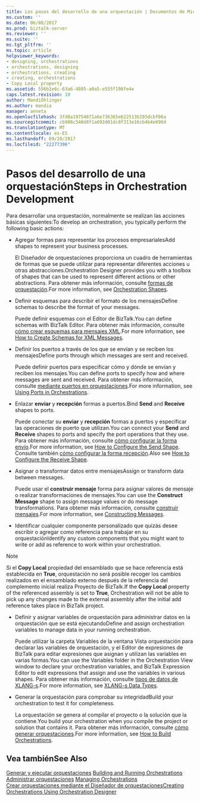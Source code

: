 ```yaml
---
title: Los pasos del desarrollo de una orquestación | Documentos de Microsoft
ms.custom: ''
ms.date: 06/08/2017
ms.prod: biztalk-server
ms.reviewer: ''
ms.suite: ''
ms.tgt_pltfrm: ''
ms.topic: article
helpviewer_keywords:
- designing, orchestrations
- orchestrations, designing
- orchestrations, creating
- creating, orchestrations
- Copy Local property
ms.assetid: 556b1e6c-63a6-4805-a0a5-e555f198fe4e
caps.latest.revision: 10
author: MandiOhlinger
ms.author: mandia
manager: anneta
ms.openlocfilehash: 3fd0a19754871a6e736365e622513b193dcbf06a
ms.sourcegitcommit: cb908c540d8f1a692d01dc8f313e16cb4b4e696d
ms.translationtype: MT
ms.contentlocale: es-ES
ms.lasthandoff: 09/20/2017
ms.locfileid: "22277396"
---
```

# <a name="steps-in-orchestration-development"></a><span data-ttu-id="627c6-102">Pasos del desarrollo de una orquestación</span><span class="sxs-lookup"><span data-stu-id="627c6-102">Steps in Orchestration Development</span></span>
<span data-ttu-id="627c6-103">Para desarrollar una orquestación, normalmente se realizan las acciones básicas siguientes:</span><span class="sxs-lookup"><span data-stu-id="627c6-103">To develop an orchestration, you typically perform the following basic actions:</span></span>  
  
-   <span data-ttu-id="627c6-104">Agregar formas para representar los procesos empresariales</span><span class="sxs-lookup"><span data-stu-id="627c6-104">Add shapes to represent your business processes.</span></span>  
  
     <span data-ttu-id="627c6-105">El Diseñador de orquestaciones proporciona un cuadro de herramientas de formas que se puede utilizar para representar diferentes acciones u otras abstracciones.</span><span class="sxs-lookup"><span data-stu-id="627c6-105">Orchestration Designer provides you with a toolbox of shapes that can be used to represent different actions or other abstractions.</span></span> <span data-ttu-id="627c6-106">Para obtener más información, consulte [formas de orquestación](../core/orchestration-shapes.md).</span><span class="sxs-lookup"><span data-stu-id="627c6-106">For more information, see [Orchestration Shapes](../core/orchestration-shapes.md).</span></span>  
  
-   <span data-ttu-id="627c6-107">Definir esquemas para describir el formato de los mensajes</span><span class="sxs-lookup"><span data-stu-id="627c6-107">Define schemas to describe the format of your messages.</span></span>  
  
     <span data-ttu-id="627c6-108">Puede definir esquemas con el Editor de BizTalk.</span><span class="sxs-lookup"><span data-stu-id="627c6-108">You can define schemas with BizTalk Editor.</span></span> <span data-ttu-id="627c6-109">Para obtener más información, consulte [cómo crear esquemas para mensajes XML](../core/how-to-create-schemas-for-xml-messages.md).</span><span class="sxs-lookup"><span data-stu-id="627c6-109">For more information, see [How to Create Schemas for XML Messages](../core/how-to-create-schemas-for-xml-messages.md).</span></span>  
  
-   <span data-ttu-id="627c6-110">Definir los puertos a través de los que se envían y se reciben los mensajes</span><span class="sxs-lookup"><span data-stu-id="627c6-110">Define ports through which messages are sent and received.</span></span>  
  
     <span data-ttu-id="627c6-111">Puede definir puertos para especificar cómo y dónde se envían y reciben los mensajes.</span><span class="sxs-lookup"><span data-stu-id="627c6-111">You can define ports to specify how and where messages are sent and received.</span></span> <span data-ttu-id="627c6-112">Para obtener más información, consulte [mediante puertos en orquestaciones](../core/using-ports-in-orchestrations.md).</span><span class="sxs-lookup"><span data-stu-id="627c6-112">For more information, see [Using Ports in Orchestrations](../core/using-ports-in-orchestrations.md).</span></span>  
  
-   <span data-ttu-id="627c6-113">Enlazar **enviar** y **recepción** formas a puertos.</span><span class="sxs-lookup"><span data-stu-id="627c6-113">Bind **Send** and **Receive** shapes to ports.</span></span>  
  
     <span data-ttu-id="627c6-114">Puede conectar su **enviar** y **recepción** formas a puertos y especificar las operaciones de puerto que utilizan.</span><span class="sxs-lookup"><span data-stu-id="627c6-114">You can connect your **Send** and **Receive** shapes to ports and specify the port operations that they use.</span></span> <span data-ttu-id="627c6-115">Para obtener más información, consulte [cómo configurar la forma envío](../core/how-to-configure-the-send-shape.md).</span><span class="sxs-lookup"><span data-stu-id="627c6-115">For more information, see [How to Configure the Send Shape](../core/how-to-configure-the-send-shape.md).</span></span> <span data-ttu-id="627c6-116">Consulte también [cómo configurar la forma recepción](../core/how-to-configure-the-receive-shape.md).</span><span class="sxs-lookup"><span data-stu-id="627c6-116">Also see [How to Configure the Receive Shape](../core/how-to-configure-the-receive-shape.md).</span></span>  
  
-   <span data-ttu-id="627c6-117">Asignar o transformar datos entre mensajes</span><span class="sxs-lookup"><span data-stu-id="627c6-117">Assign or transform data between messages.</span></span>  
  
     <span data-ttu-id="627c6-118">Puede usar el **construir mensaje** forma para asignar valores de mensaje o realizar transformaciones de mensajes.</span><span class="sxs-lookup"><span data-stu-id="627c6-118">You can use the **Construct Message** shape to assign message values or do message transformations.</span></span> <span data-ttu-id="627c6-119">Para obtener más información, consulte [construir mensajes](../core/constructing-messages.md).</span><span class="sxs-lookup"><span data-stu-id="627c6-119">For more information, see [Constructing Messages](../core/constructing-messages.md).</span></span>  
  
-   <span data-ttu-id="627c6-120">Identificar cualquier componente personalizado que quizás desee escribir o agregar como referencia para trabajar en su orquestación</span><span class="sxs-lookup"><span data-stu-id="627c6-120">Identify any custom components that you might want to write or add as reference to work within your orchestration.</span></span>  
  
> [!NOTE]
>  <span data-ttu-id="627c6-121">Si el **Copy Local** propiedad del ensamblado que se hace referencia está establecida en **True**, orquestación no será posible recoger los cambios realizados en el ensamblado externo después de la referencia del complemento inicial realiza Proyecto de BizTalk.</span><span class="sxs-lookup"><span data-stu-id="627c6-121">If the **Copy Local** property of the referenced assembly is set to **True**, Orchestration will not be able to pick up any changes made to the external assembly after the initial add reference takes place in BizTalk project.</span></span>  
  
-   <span data-ttu-id="627c6-122">Definir y asignar variables de orquestación para administrar datos en la orquestación que se está ejecutando</span><span class="sxs-lookup"><span data-stu-id="627c6-122">Define and assign orchestration variables to manage data in your running orchestration.</span></span>  
  
     <span data-ttu-id="627c6-123">Puede utilizar la carpeta Variables de la ventana Vista orquestación para declarar las variables de orquestación, y el Editor de expresiones de BizTalk para editar expresiones que asignan y utilizan las variables en varias formas.</span><span class="sxs-lookup"><span data-stu-id="627c6-123">You can use the Variables folder in the Orchestration View window to declare your orchestration variables, and BizTalk Expression Editor to edit expressions that assign and use the variables in various shapes.</span></span> <span data-ttu-id="627c6-124">Para obtener más información, consulte [tipos de datos de XLANG-s](../core/xlang-s-data-types.md).</span><span class="sxs-lookup"><span data-stu-id="627c6-124">For more information, see [XLANG-s Data Types](../core/xlang-s-data-types.md).</span></span>  
  
-   <span data-ttu-id="627c6-125">Generar la orquestación para comprobar su integridad</span><span class="sxs-lookup"><span data-stu-id="627c6-125">Build your orchestration to test it for completeness.</span></span>  
  
     <span data-ttu-id="627c6-126">La orquestación se genera al compilar el proyecto o la solución que la contiene.</span><span class="sxs-lookup"><span data-stu-id="627c6-126">You build your orchestration when you compile the project or solution that contains it.</span></span> <span data-ttu-id="627c6-127">Para obtener más información, consulte [cómo generar orquestaciones](../core/how-to-build-orchestrations.md).</span><span class="sxs-lookup"><span data-stu-id="627c6-127">For more information, see [How to Build Orchestrations](../core/how-to-build-orchestrations.md).</span></span>  
  
## <a name="see-also"></a><span data-ttu-id="627c6-128">Vea también</span><span class="sxs-lookup"><span data-stu-id="627c6-128">See Also</span></span>  
 <span data-ttu-id="627c6-129">[Generar y ejecutar orquestaciones](../core/building-and-running-orchestrations.md) </span><span class="sxs-lookup"><span data-stu-id="627c6-129">[Building and Running Orchestrations](../core/building-and-running-orchestrations.md) </span></span>  
 <span data-ttu-id="627c6-130">[Administrar orquestaciones](../core/managing-orchestrations.md) </span><span class="sxs-lookup"><span data-stu-id="627c6-130">[Managing Orchestrations](../core/managing-orchestrations.md) </span></span>  
 [<span data-ttu-id="627c6-131">Crear orquestaciones mediante el Diseñador de orquestaciones</span><span class="sxs-lookup"><span data-stu-id="627c6-131">Creating Orchestrations Using Orchestration Designer</span></span>](../core/creating-orchestrations-using-orchestration-designer.md)